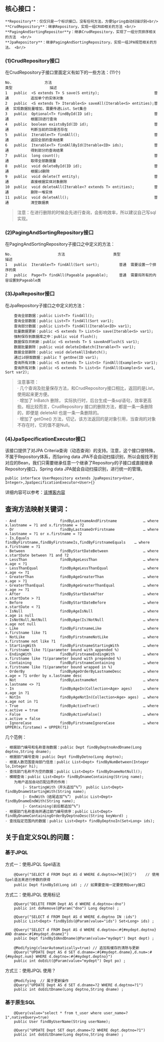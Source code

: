 ## 核心接口：<br/>
	**Repository**：仅仅只是一个标识接口，没有任何方法，方便Spring自动扫描识别<br/>
	**CrudRepository**：继承Repository，实现一组CRUD相关的方法 <br/>
	**PagingAndSortingRepositor**y：继承CrudRepository，实现了一组分页排序相关的方法  <br/>
	**JpaRepository**：继承PagingAndSortingRepository，实现一组JPA规范相关的方法。 <br/>

### (1)CrudRepository接口
在CrudRepository子接口里面定义有如下的一些方法：(11个)

```
No.	              方法	  											类型	               描述
1	public	<S extends T> S save(S entity);							普通			追加单个的实体对象
2	public	<S extends T> Iterable<S> saveAll(Iterable<S> entities);普通	实现数据批量增加，需要传递List、Set集合
3	public 	Optional<T> findById(ID id);							普通			根据ID进行查询
4	public	boolean existsById(ID id);								普通			判断当前的ID是否存在
5	public	Iterable<T> findAll();									普通			返回全部的查询结果
6	public	Iterable<T> findAllById(Iterable<ID> ids);				普通			得到部分的查询结果
7	public	long count();											普通			取得全部数据量
8	public	void deleteById(ID id);									普通			根据id删除
9	public	void delete(T entity);									普通			直接根据实体对象删除
10	public	void deleteAll(Iterable<? extends T> entities);			普通			删除一堆实体
11	public	void deleteAll();										普通			清空数据表
```


> 注意：在进行删除的时候会先进行查询，会影响效率，所以建议自己写sql实现。


### (2)PagingAndSortingRepository接口
在PagingAndSortingRepository子接口之中定义的方法：

```
No.	                   	方法			 			类型	               描述
1	public	Iterable<T> findAll(Sort sort);			普通	需要设置一个排序的类
2	public	Page<T> findAll(Pageable pageable);		普通	需要将所有的内容设置到Pageable类
```

### (3)JpaRepositor接口
在JpaRepository子接口之中定义的方法：

```
    查询全部数据：public List<T> findAll();
    查询全部数据：public List<T> findAll(Sort var1);
    查询部分数据：public List<T> findAll(Iterable<ID> var1);
    批量数据更新：public <S extends T> List<S> save(Iterable<S> var1);
    强制保存到数据库之中：public void flush();
    数据保存并刷新：public <S extends T> S saveAndFlush(S var1);
    数据批量删除：public void deleteInBatch(Iterable<T> var1);
    数据全部删除：public void deleteAllInBatch();
    通过id获取数据：public T getOne(ID var1);
    查询所有对象：public <S extends T> List<S> findAll(Example<S> var1);
    查询所有对象：public <S extends T> List<S> findAll(Example<S> var1, Sort var2);
```

> 注意事项：<br/>
· 几个查询及批量保存方法，和CrudRepository接口相比，返回的是List，使用起来更方便。  <br/>
· 增加了 InBatch 删除， 实际执行时，后台生成一条sql语句，效率更高些。相比较而言，CrudRepository 接口的删除方法，都是一条一条删除的，即便是 deleteAll 也是一条一条删除的。<br/>
· 增加了 getOne() 方法，切记，该方法返回的是对象引用，当查询的对象不存在时，它的值不是Null。<br/>


### (4)JpaSpecificationExecutor接口

该接口提供了对JPA Criteria查询（动态查询）的支持。注意，这个接口很特殊，不属于Repository体系，而Spring data JPA不会自动扫描识别，所以会报找不到对应的Bean，我们只需要继承任意一个继承了Repository的子接口或直接继承Repository接口，Spring data JPA就会自动扫描识别，进行统一的管理。

```
public interface UserRepository extends JpaRepository<User, Integer>,JpaSpecificationExecutor<User>{}
```
详细内容可以参考：[该博客内容](https://blog.csdn.net/liuchuanhong1/article/details/52042477)


## 查询方法映射关键词：

```
· And	                 findByLastnameAndFirstname	           … where x.lastname = ?1 and x.firstname = ?2
· Or	                 findByLastnameOrFirstname	           … where x.lastname = ?1 or x.firstname = ?2
· Is,Equals              findByFirstname,findByFirstnameIs,findByFirstnameEquals	… where x.firstname = ?1
· Between	             findByStartDateBetween	               … where x.startDate between ?1 and ?2
· LessThan	             findByAgeLessThan	                   … where x.age < ?1
· LessThanEqual			 findByAgeLessThanEqual				   … where x.age <= ?1
· GreaterThan			 findByAgeGreaterThan                  … where x.age > ?1
· GreaterThanEqual	     findByAgeGreaterThanEqual	           … where x.age >= ?1
· After	                 findByStartDateAfter	               … where x.startDate > ?1
· Before	             findByStartDateBefore	               … where x.startDate < ?1
· IsNull	             findByAgeIsNull	                   … where x.age is null
· IsNotNull,NotNull	     findByAge(Is)NotNull	               … where x.age not null
· Like	                 findByFirstnameLike	               … where x.firstname like ?1
· NotLike	             findByFirstnameNotLike	               … where x.firstname not like ?1
· StartingWith	         findByFirstnameStartingWith		   … where x.firstname like ?1(parameter bound with appended %)
· EndingWith	         findByFirstnameEndingWith	           … where x.firstname like ?1(parameter bound with prepended %)
· Containing	 		 findByFirstnameContaining	           … where x.firstname like ?1(parameter bound wrapped in %)
· OrderBy				 findByAgeOrderByLastnameDesc		   … where x.age = ?1 order by x.lastname desc
· Not					 findByLastnameNot					   … where x.lastname <> ?1
· In					 findByAgeIn(Collection<Age> ages)	   … where x.age in ?1
· NotIn					 findByAgeNotIn(Collection<Age> ages)  … where x.age not in ?1
· True					 findByActiveTrue()					   … where x.active = true
· False					 findByActiveFalse()				   … where x.active = false
· IgnoreCase			 findByFirstnameIgnoreCase			   … where UPPER(x.firstame) = UPPER(?1)
```

几个范例：
```
· 根据部门编号和名称查询数据：public Dept findByDeptnoAndDname(Long deptno,String dname);
· 根据部门编号查询：public Dept findByDetno(Long deptno);
· 根据人数范围查询部门信息：public List<Dept> findByNumBetween(Integer lo,Integer hi);
· 查找部门名称不为空的数据：public List<Dept> findByDnameNotNull();
· 模糊查询：public List<Dept> findByDnameContaining(String name);
	为用户追加自动匹配边界的作用：
		|- StartingWith（开头追加“%”） public List<Dept> findByDnameStartingWith(String name);
		|- EndWith（结尾追加“%”） public List<Dept> findByDnameEndWith(String name);
		|- Containing(前后都追加“%”)
· 根据部门名称查询并通过部门编号排序：public List<Dept> findByDnameContainingOrderByDeptnoDesc(String keyWord) ;
· 查找指定范围内的数据：public List<Dept> findByDeptnoIn(Set<Long> ids);
```


## 关于自定义SQL的问题：
### 基于JPQL
方式一：使用JPQL  Spel语法

```
    @Query("SELECT d FROM Dept AS d WHERE d.deptno=?#{[0]}")	// 使用Spel语法来进行参数的获得
	public Dept findById(Long id) ;	// 如果要查询一定要使用Query接口
```


方式二：使用JPQL  使用标记

```
    @Query("DELETE FROM Dept AS d WHERE d.deptno=:dno")
	public int doRemove(@Param("dno") Long deptno) ; 

	@Query("SELECT d FROM Dept AS d WHERE d.deptno IN :ids")
	public List<Dept> findByIds(@Param(value="ids") Set<Long> ids) ;
	
	@Query("SELECT d FROM Dept AS d WHERE d.deptno=:#{#mydept.deptno} AND dname=:#{#mydept.dname}")
	public Dept findByIdAndDname(@Param(value="mydept") Dept dept) ;

	@Modifying(clearAutomatically=true)	// 追加有缓存的清除与更新
	@Query("UPDATE Dept AS d SET d.dname=:#{#mydept.dname},d.num=:#{#mydept.num} WHERE d.deptno=:#{#mydept.deptno}")
	public int doEdit(@Param(value="mydept") Dept po) ;
```


方式三：使用JPQL 使用？

```
    @Modifying	// 属于更新操作
	@Query("UPDATE Dept AS d SET d.dname=?2 WHERE d.deptno=?1")
	public int doEditDname(Long deptno,String dname) ;
```



### 基于原生SQL

```
    @Query(value="select * from t_user where user_name=?1",nativeQuery=true)
	public User findByUserName(String userName);
```



```
    @Query("UPDATE Dept SET dept.dname=?2 WHERE dept.deptno=?1")
	public int doEditDname(Long deptno,String dname) ;
```


